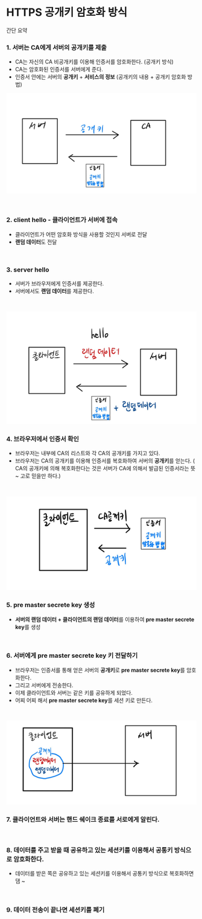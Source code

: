 # HTTPS 공개키 암호화 방식

간단 요약 

### 1. 서버는 CA에게 서버의 공개키를 제출

- CA는 자신의 CA 비공개키를 이용해 인증서를 암호화한다. (공개키 방식)
- CA는 암호화된 인증서를 서버에게 준다.
- 인증서 안에는 서버의 **공개키** + **서비스의 정보** (공개키의 내용  + 공개키 암호화 방법)

![image](image/7-1.jpeg)

<br>

### 2. client hello - 클라이언트가 서버에 접속
- 클라이언트가 어떤 암호화 방식을 사용할 것인지 서버로 전달 
- **랜덤 데이터**도 전달

<br>

### 3. server hello
- 서버가 브라우저에게 인증서를 제공한다.
- 서버에서도 **랜덤 데이터**를 제공한다.
  
<br>

![image](image/7-2.jpeg)



### 4. 브라우저에서 인증서 확인
- 브라우저는 내부에 CA의 리스트와 각 CA의 공개키를 가지고 있다. 
- 브라우저는 CA의 공개키를 이용해 인증서를 복호화하여 서버의 **공개키**를 얻는다.
  ( CA의 공개키에 의해 복호화한다는 것은 서버가 CA에 의해서 발급된 인증서라는 뜻~ 고로 믿을만 하다.)

<br>

![image](image/7-3.jpeg)



### 5. pre master secrete key 생성
- **서버의 랜덤 데이터 + 클라이언트의 랜덤 데이터**를 이용하여 **pre master secrete key**를 생성

<br>


### 6. 서버에게 pre master secrete key 키 전달하기
- 브라우저는 인증서를 통해 얻은 서버의 **공개키**로 **pre master secrete key**를 암호화한다.
- 그리고 서버에게 전송한다.
- 이제 클라이언트와 서버는 같은 키를 공유하게 되었다.
- 어찌 어찌 해서 **pre master secrete key**를 세션 키로 만든다.

<br>

![image](image/7-4.jpeg)


### 7. 클라이언트와 서버는 핸드 쉐이크 종료를 서로에게 알린다.

<br>

### 8. 데이터를 주고 받을 때 공유하고 있는 세션키를 이용해서 공통키 방식으로 암호화한다.
- 데이터를 받은 쪽은 공유하고 있는 세션키를 이용해서 공통키 방식으로 복호화하면 댐 ~

<br>


### 9. 데이터 전송이 끝나면 세션키를 폐기